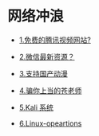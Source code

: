 网络冲浪
=======

- [1.免费的腾讯视频网站?](http://v.nobady.cn/index.php)

- [2.微信最新资源？](http://mp.weixin.qq.com/s/2sJe5moqkRCnkk1S-N_KMg)

- [3.支持国产动漫]() 

 - [4.骗你上当的苍老师](http://m.2828dy.com/aaa/19.html)

 - [5.Kali 系统]()

 - [6.Linux-opeartions](./linux.md)
